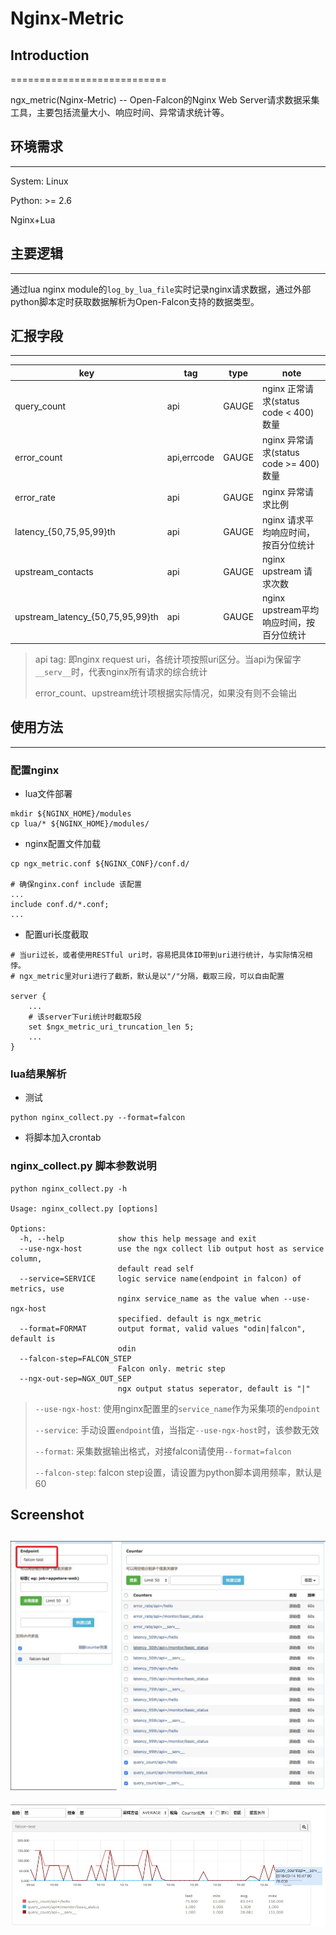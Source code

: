 # Nginx-Metric

## Introduction
===========================

ngx_metric(Nginx-Metric) -- Open-Falcon的Nginx Web Server请求数据采集工具，主要包括流量大小、响应时间、异常请求统计等。

## 环境需求
--------------------------

System: Linux

Python: >= 2.6

Nginx+Lua

## 主要逻辑
--------------------------

通过lua nginx module的`log_by_lua_file`实时记录nginx请求数据，通过外部python脚本定时获取数据解析为Open-Falcon支持的数据类型。

## 汇报字段
--------------------------

|key|tag|type|note|
|---|---|---|---|
|query_count|api|GAUGE|nginx 正常请求(status code < 400)数量|
|error_count|api,errcode|GAUGE|nginx 异常请求(status code >= 400)数量|
|error_rate|api|GAUGE|nginx 异常请求比例|
|latency_{50,75,95,99}th|api|GAUGE|nginx 请求平均响应时间，按百分位统计|
|upstream_contacts|api|GAUGE|nginx upstream 请求次数|
|upstream_latency_{50,75,95,99}th|api|GAUGE|nginx upstream平均响应时间，按百分位统计|

> api tag: 即nginx request uri，各统计项按照uri区分。当api为保留字`__serv__`时，代表nginx所有请求的综合统计
>
> error_count、upstream统计项根据实际情况，如果没有则不会输出

## 使用方法
------------------------

### 配置nginx

* lua文件部署

``` shell
mkdir ${NGINX_HOME}/modules
cp lua/* ${NGINX_HOME}/modules/
```

* nginx配置文件加载

```shell
cp ngx_metric.conf ${NGINX_CONF}/conf.d/

# 确保nginx.conf include 该配置
...
include conf.d/*.conf;
...

```

* 配置uri长度截取

```shell
# 当uri过长，或者使用RESTful uri时，容易把具体ID带到uri进行统计，与实际情况相悖。
# ngx_metric里对uri进行了截断，默认是以"/"分隔，截取三段，可以自由配置

server {
    ...
    # 该server下uri统计时截取5段
    set $ngx_metric_uri_truncation_len 5;
    ...
}
```

### lua结果解析

* 测试

```shell
python nginx_collect.py --format=falcon
```

* 将脚本加入crontab

### nginx_collect.py 脚本参数说明

```shell
python nginx_collect.py -h

Usage: nginx_collect.py [options]

Options:
  -h, --help            show this help message and exit
  --use-ngx-host        use the ngx collect lib output host as service column,
                        default read self
  --service=SERVICE     logic service name(endpoint in falcon) of metrics, use
                        nginx service_name as the value when --use-ngx-host
                        specified. default is ngx_metric
  --format=FORMAT       output format, valid values "odin|falcon", default is
                        odin
  --falcon-step=FALCON_STEP
                        Falcon only. metric step
  --ngx-out-sep=NGX_OUT_SEP
                        ngx output status seperator, default is "|"
```

> `--use-ngx-host`: 使用nginx配置里的`service_name`作为采集项的`endpoint`
>
> `--service`: 手动设置`endpoint`值，当指定`--use-ngx-host`时，该参数无效
>
> `--format`: 采集数据输出格式，对接falcon请使用`--format=falcon`
>
> `--falcon-step`: falcon step设置，请设置为python脚本调用频率，默认是60

## Screenshot

![Endpoint搜索](images/head.png)
----------------
![折线图](images/detail.png)
